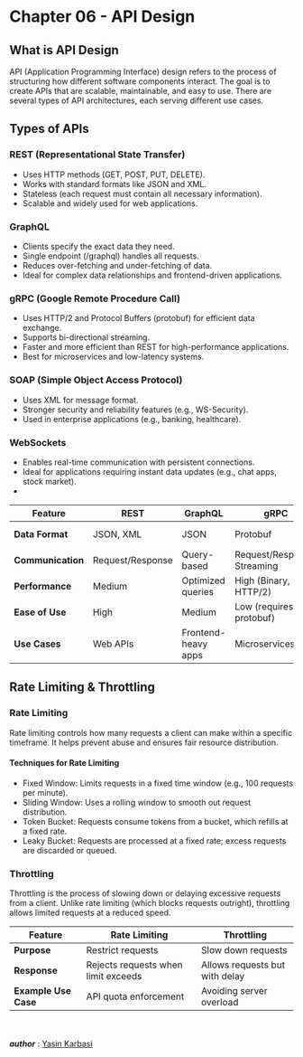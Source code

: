 # Chapter 06 - API Design

## What is API Design
API (Application Programming Interface) design refers to the process of structuring how different software components interact. The goal is to create APIs that are scalable, maintainable, and easy to use. There are several types of API architectures, each serving different use cases.

## Types of APIs

### REST (Representational State Transfer)
- Uses HTTP methods (GET, POST, PUT, DELETE).
- Works with standard formats like JSON and XML.
- Stateless (each request must contain all necessary information).
- Scalable and widely used for web applications.

### GraphQL
- Clients specify the exact data they need.
- Single endpoint (/graphql) handles all requests.
- Reduces over-fetching and under-fetching of data.
- Ideal for complex data relationships and frontend-driven applications.

### gRPC (Google Remote Procedure Call)
- Uses HTTP/2 and Protocol Buffers (protobuf) for efficient data exchange.
- Supports bi-directional streaming.
- Faster and more efficient than REST for high-performance applications.
- Best for microservices and low-latency systems.

### SOAP (Simple Object Access Protocol)
- Uses XML for message format.
- Stronger security and reliability features (e.g., WS-Security).
- Used in enterprise applications (e.g., banking, healthcare).

### WebSockets
- Enables real-time communication with persistent connections.
- Ideal for applications requiring instant data updates (e.g., chat apps, stock market).
- 

| Feature         | REST      | GraphQL   | gRPC       | SOAP       | WebSockets  |
|---------------|----------|-----------|-----------|-----------|------------|
| **Data Format** | JSON, XML | JSON      | Protobuf   | XML       | Custom (Binary/Text) |
| **Communication** | Request/Response | Query-based | Request/Response, Streaming | Request/Response | Full Duplex |
| **Performance** | Medium   | Optimized queries | High (Binary, HTTP/2) | Low (XML overhead) | High |
| **Ease of Use** | High     | Medium    | Low (requires protobuf) | Low | Medium |
| **Use Cases** | Web APIs  | Frontend-heavy apps | Microservices | Enterprise apps | Real-time apps |

## Rate Limiting & Throttling

### Rate Limiting
Rate limiting controls how many requests a client can make within a specific timeframe. It helps prevent abuse and ensures fair resource distribution.

#### **Techniques for Rate Limiting**
- Fixed Window: Limits requests in a fixed time window (e.g., 100 requests per minute).
- Sliding Window: Uses a rolling window to smooth out request distribution.
- Token Bucket: Requests consume tokens from a bucket, which refills at a fixed rate.
- Leaky Bucket: Requests are processed at a fixed rate; excess requests are discarded or queued.

### Throttling
Throttling is the process of slowing down or delaying excessive requests from a client. Unlike rate limiting (which blocks requests outright), throttling allows limited requests at a reduced speed.

| Feature        | Rate Limiting               | Throttling                  |
|---------------|----------------------------|-----------------------------|
| **Purpose**   | Restrict requests          | Slow down requests          |
| **Response**  | Rejects requests when limit exceeds | Allows requests but with delay |
| **Example Use Case** | API quota enforcement | Avoiding server overload |

<br><br> ***author*** : [Yasin Karbasi](https://github.com/YasinKar)
